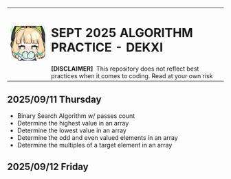 <table>
  <tr>
    <td rowspan="2"><img src="saiba-midori-blush.gif"></img></td>
    <td colspan="5"><h1> SEPT 2025 ALGORITHM PRACTICE - DEKXI </h1></td>
  </tr>
  <tr>
    <td colspan="5">
      <b>[DISCLAIMER]</b>
      &nbspThis repository does not reflect best practices when it comes to coding. Read at your own risk
    </td>
  </tr>
</table>

## 2025/09/11 Thursday
- Binary Search Algorithm w/ passes count
- Determine the highest value in an array
- Determine the lowest value in an array
- Determine the odd and even valued elements in an array
- Determine the multiples of a target element in an array

## 2025/09/12 Friday
